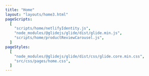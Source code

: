 ```yaml
---
title: "Home"
layout: "layouts/home3.html"
pageScripts:
  [
    "scripts/home/netlifyIdentity.js",
    "node_modules/@glidejs/glide/dist/glide.min.js",
    "scripts/home/productReviewCarousel.js",
  ]
pageStyles:
  [
    "node_modules/@glidejs/glide/dist/css/glide.core.min.css",
    "src/css/pages/home.css",
  ]
---
```

